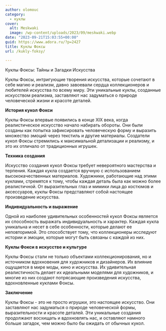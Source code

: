 ```yaml
---
author: olomouc
category:
  - куклы
cover:
  alt: Meskwaki
  image: /wp-content/uploads/2023/09/meskwaki.webp
date: "2023-09-21T15:03:55+00:00"
guid: https://www.adora.ru/?p=2427
title: Куклы Фоксы
url: /kukly-foksy/

---
```

Куклы Фоксы: Тайны и Загадки Искусства

Куклы Фоксы, интригующие творения искусства, которые сочетают в себе магию и реализм, давно завоевали сердца коллекционеров и любителей искусства по всему миру. Эти уникальные куклы, созданные искусством реализма, заставляют нас задуматься о природе человеческой жизни и красоте деталей.

**История кукол Фокси**

Куклы Фоксы впервые появились в конце XIX века, когда реалистическое искусство начало набирать обороты. Они были созданы как попытка зафиксировать человеческую форму и выразить множество эмоций через текстиль и другие материалы. Создатели кукол Фоксы стремились к максимальной детализации и реализму, и это их отличало от традиционных игрушек.

**Техника создания**

Искусство создания кукол Фоксы требует невероятного мастерства и терпения. Каждая кукла создается вручную с использованием высококачественных материалов. Художники, работающие над этими куклами, стремятся к тому, чтобы каждая деталь была как можно более реалистичной. От выразительных глаз и мимики лица до костюмов и аксессуаров, куклы Фоксы представляют собой настоящее произведение искусства.

**Индивидуальность и выражение**

Одной из наиболее удивительных особенностей кукол Фоксы является их способность выражать индивидуальность и характер. Каждая кукла уникальна и несет в себе особенности, которые делают ее неповторимой. Это способствует тому, что коллекционеры исследуют истории и эмоции, которые могут быть связаны с каждой из них.

**Куклы Фокси в искусстве и культуре**

Куклы Фоксы стали не только объектами коллекционирования, но и источником вдохновения для художников и дизайнеров. Их влияние ощущается в мире моды, кино и искусства. Их удивительная реалистичность делает их идеальными моделями для художников, и многие из них создают потрясающие произведения искусства, вдохновленные куклами Фоксы.

**Заключение**

Куклы Фоксы \- это не просто игрушки, это настоящее искусство. Они заставляют нас задуматься о природе человеческой формы, выразительности и красоте деталей. Эти уникальные создания продолжают восхищать и вдохновлять нас, и оставляют намного больше загадок, чем можно было бы ожидать от обычных кукол.
